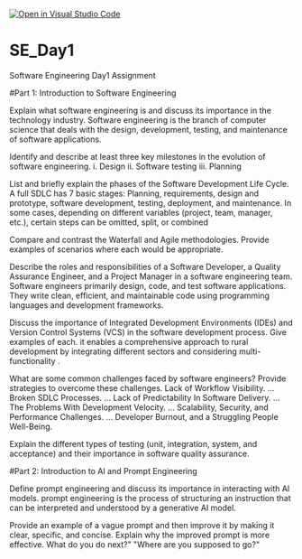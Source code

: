 [![Open in Visual Studio Code](https://classroom.github.com/assets/open-in-vscode-2e0aaae1b6195c2367325f4f02e2d04e9abb55f0b24a779b69b11b9e10269abc.svg)](https://classroom.github.com/online_ide?assignment_repo_id=15558177&assignment_repo_type=AssignmentRepo)
# SE_Day1
Software Engineering Day1 Assignment

#Part 1: Introduction to Software Engineering

Explain what software engineering is and discuss its importance in the technology industry.
Software engineering is the branch of computer science that deals with the design, development, testing, and maintenance of software applications.

Identify and describe at least three key milestones in the evolution of software engineering.
i. Design    ii. Software testing    iii. Planning

List and briefly explain the phases of the Software Development Life Cycle.
A full SDLC has 7 basic stages: Planning, requirements, design and prototype, software development, testing, deployment, and maintenance. In some cases, depending on different variables (project, team, manager, etc.), certain steps can be omitted, split, or combined

Compare and contrast the Waterfall and Agile methodologies. Provide examples of scenarios where each would be appropriate.


Describe the roles and responsibilities of a Software Developer, a Quality Assurance Engineer, and a Project Manager in a software engineering team.
Software engineers primarily design, code, and test software applications. They write clean, efficient, and maintainable code using programming languages and development frameworks.

Discuss the importance of Integrated Development Environments (IDEs) and Version Control Systems (VCS) in the software development process. Give examples of each.
 it enables a comprehensive approach to rural development by integrating different sectors and considering multi-functionality .

What are some common challenges faced by software engineers? Provide strategies to overcome these challenges.
Lack of Workflow Visibility. ...
Broken SDLC Processes. ...
Lack of Predictability In Software Delivery. ...
The Problems With Development Velocity. ...
Scalability, Security, and Performance Challenges. ...
Developer Burnout, and a Struggling People Well-Being.


Explain the different types of testing (unit, integration, system, and acceptance) and their importance in software quality assurance.


#Part 2: Introduction to AI and Prompt Engineering

Define prompt engineering and discuss its importance in interacting with AI models.
prompt engineering is the process of structuring an instruction that can be interpreted and understood by a generative AI model.

Provide an example of a vague prompt and then improve it by making it clear, specific, and concise. Explain why the improved prompt is more effective.
What do you do next?" "Where are you supposed to go?"
